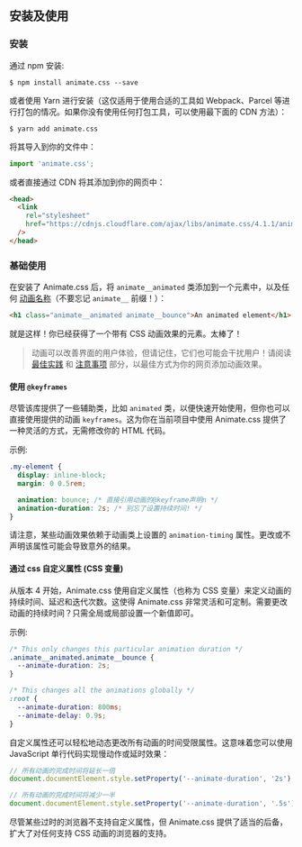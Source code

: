 ## 安装及使用

### 安装

通过 npm 安装:

```shell
$ npm install animate.css --save
```

或者使用 Yarn 进行安装（这仅适用于使用合适的工具如 Webpack、Parcel 等进行打包的情况。如果你没有使用任何打包工具，可以使用最下面的 CDN 方法）：

```shell
$ yarn add animate.css
```

将其导入到你的文件中：

```js
import 'animate.css';
```

或者直接通过 CDN 将其添加到你的网页中：

```html
<head>
  <link
    rel="stylesheet"
    href="https://cdnjs.cloudflare.com/ajax/libs/animate.css/4.1.1/animate.min.css"
  />
</head>
```

### 基础使用

在安装了 Animate.css 后，将 `animate__animated` 类添加到一个元素中，以及任何 [动画名称](#attention_seekers)（不要忘记 `animate__` 前缀！）：

```html
<h1 class="animate__animated animate__bounce">An animated element</h1>
```

就是这样！你已经获得了一个带有 CSS 动画效果的元素。太棒了！

> 动画可以改善界面的用户体验，但请记住，它们也可能会干扰用户！请阅读 [最佳实践](#best-practices) 和 [注意事项](#gotchas) 部分，以最佳方式为你的网页添加动画效果。

#### 使用 `@keyframes`

尽管该库提供了一些辅助类，比如 `animated` 类，以便快速开始使用，但你也可以直接使用提供的动画 `keyframes`。这为你在当前项目中使用 Animate.css 提供了一种灵活的方式，无需修改你的 HTML 代码。

示例:

```css
.my-element {
  display: inline-block;
  margin: 0 0.5rem;

  animation: bounce; /* 直接引用动画的@keyframe声明n */
  animation-duration: 2s; /* 别忘了设置持续时间! */
}
```

请注意，某些动画效果依赖于动画类上设置的 `animation-timing` 属性。更改或不声明该属性可能会导致意外的结果。

#### 通过 css 自定义属性 (CSS 变量)

从版本 4 开始，Animate.css 使用自定义属性（也称为 CSS 变量）来定义动画的持续时间、延迟和迭代次数。这使得 Animate.css 非常灵活和可定制。需要更改动画的持续时间？只需全局或局部设置一个新值即可。

示例:

```css
/* This only changes this particular animation duration */
.animate__animated.animate__bounce {
  --animate-duration: 2s;
}

/* This changes all the animations globally */
:root {
  --animate-duration: 800ms;
  --animate-delay: 0.9s;
}
```

自定义属性还可以轻松地动态更改所有动画的时间受限属性。这意味着您可以使用 JavaScript 单行代码实现慢动作或延时效果：

```javascript
// 所有动画的完成时间将延长一倍
document.documentElement.style.setProperty('--animate-duration', '2s');

// 所有动画的完成时间将减少一半
document.documentElement.style.setProperty('--animate-duration', '.5s');
```

尽管某些过时的浏览器不支持自定义属性，但 Animate.css 提供了适当的后备，扩大了对任何支持 CSS 动画的浏览器的支持。
